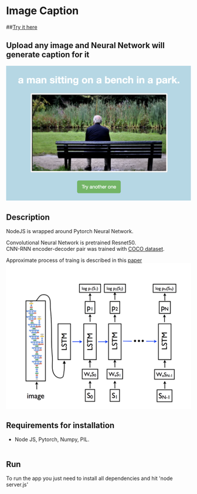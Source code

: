 # Image Caption <br>
##[Try it here](https://egstack.com/index_caption.html) <br>

## Upload any image and Neural Network will generate caption for it
<img src="images/1.png" width="550">


## Description

NodeJS is wrapped around Pytorch Neural Network. <br>

Convolutional Neural Network is pretrained Resnet50. <br>
CNN-RNN encoder-decoder pair  was trained with [COCO dataset](http://cocodataset.org/#home).

 Approximate process of traing is described in this [paper](https://arxiv.org/pdf/1411.4555.pdf) <br>
 <img src="images/2.png" width="550">

## **Requirements for installation**
- Node JS, Pytorch, Numpy, PIL.
<br><br>

## **Run**
To run the app you just need to install all dependencies and hit 'node server.js'
